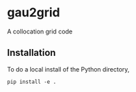# gau2grid
A collocation grid code

## Installation
To do a local install of the Python directory,
```
pip install -e .
```
